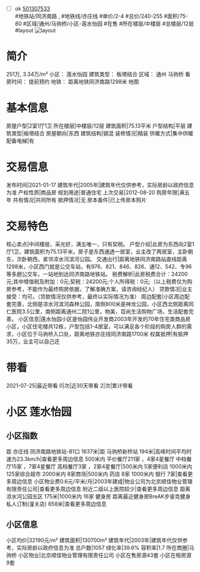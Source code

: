 - [ ] ok [501307533](https://bj.5i5j.com/ershoufang/501307533.html)  
 #地铁站/同济南路 ,  #地铁线/亦庄线
#单价/2-4 #总价/240-255 #面积/75-80   #区域/通州/马驹桥/小区-莲水怡园 #在售 #所在楼层/中楼层 #总楼层/12层 #layout 
![layout](http://image2a.5i5j.com/bdir/layout/341171.jpg_P5.jpg) 
# 简介 
 251万,  3.34万/m² 
小区： 莲水怡园
建筑类型： 板塔结合
区域： 通州 马驹桥
看房时间： 提前预约
地铁： 距离地铁同济南路1298米 地图
# 基本信息 
 房屋户型|2室1厅1卫
所在楼层|中楼层/12层
建筑面积|75.13平米
户型结构|平层
建筑类型|板塔结合
房屋朝向|东西
建筑结构|钢混
装修情况|精装
供暖方式|集中供暖
配备电梯|有
# 交易信息 
 发布时间|2021-01-17
建筑年代|2005年|建筑年代仅供参考，实际房龄以政府信息为准
产权性质|商品房
规划用途|普通住宅
上次交易|2012-08-20
购房年限|满五年
共有情况|共同所有
抵押情况|无
房本备件|已上传房本照片
# 交易特色 
 核心卖点|中间楼层，采光好，满五唯一，只有契税。
户型介绍|此房为东西向2室1厅1卫，建筑面积为75.13平米，房子是东西通透一居室，业主改了两居室，主卧朝东，次卧朝西，紧邻凉水河滨河公园。
交通出行|距离地铁同济南路站直线距离1298米，小区西门就是公交车站，有976、821、846、826、通12、542、专96等多趟公交车，一站地到达同济南路地铁站。
税费解析|此房税费合计：24200元;其中增值税及附加：0元;契税：24200元;个人所得税：0元;（以上税费仅为购房参考，不能作为最终购房依据，了解准确方案，请咨询经纪人）
贷款情况|业主接受：均可。（贷款情况仅供参考，最终以实际情况为准）
周边配套|小区周边配套完善，北侧是凉水河滨河森林公园，南侧800米是神龙公园，小区西北侧距离同仁医院3.5公里，南侧距离通州二院1公里，物美，百尚生活购物广场，生活配套完善。
小区信息|莲水怡园小区是怡园伟业开发商2003年开发的70年住宅类商品房小区，小区住宅楼共12栋，户型包括1-4居室，可以满足各个阶段的购房人群的需求，小区位于马驹桥入口处，距离地铁亦庄线同济南路1700米
权属抵押|有抵押35万，业主可以自己还
# 带看 
 2021-07-25|最近带看	 0|次|近30天带看	 2|次|累计带看
# 小区 莲水怡园
## 小区指数 
 距 亦庄线 同济南路地铁站-B1口 1637米|距 马驹桥新桥站 194米|高峰时间平均时速为23.3km/h|查看更多周边信息
500米内 平价餐厅211家 ，4家4星餐厅
中档餐厅15家 ，7家4星餐厅
高档餐厅3家 ，2家4星餐厅|500米内 5家便利店
1000米内 125家综合超市
2000米内 8家商场|500米内 药店 8家
1000米内 银行 7家|查看更多周边信息
小区物业费0.6元/平米/月|2003年建成|物业公司为北京顺佳物业管理有限责任公司|查看更多周边信息
附近二级以上医院较少|查看更多周边信息
距离 凉水河公园五区 175米|1000米内 16家 健身房
距离最近健身房BreAK步睿克健身私人订制(潼关店) 658米|查看更多周边信息
## 小区信息 
 小区均价|32190元/m²
建筑面积|130700m²
建筑年代|2003年|建筑年代仅供参考，实际房龄以政府信息为准
总户数|1057
绿化率|39.6%
容积率|1.7
所在商圈|马驹桥
小区物业|北京顺佳物业管理有限责任公司
小区在售房源43套
小区在租房源9套
